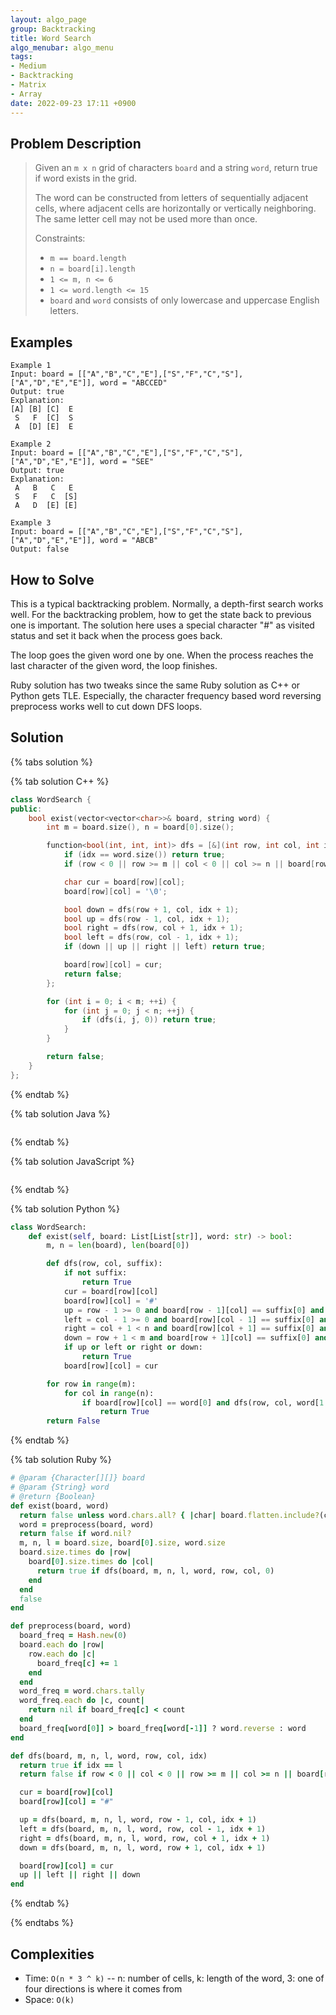 ```yaml
---
layout: algo_page
group: Backtracking
title: Word Search
algo_menubar: algo_menu
tags:
- Medium
- Backtracking
- Matrix
- Array
date: 2022-09-23 17:11 +0900
---
```


## Problem Description
> Given an `m x n` grid of characters `board` and a string `word`, return true if word exists in the grid.
>
> The word can be constructed from letters of sequentially adjacent cells, where adjacent cells are
> horizontally or vertically neighboring. The same letter cell may not be used more than once.
>
> Constraints:
> - `m == board.length`
> - `n = board[i].length`
> - `1 <= m, n <= 6`
> - `1 <= word.length <= 15`
> - `board` and `word` consists of only lowercase and uppercase English letters.


## Examples
```
Example 1
Input: board = [["A","B","C","E"],["S","F","C","S"],["A","D","E","E"]], word = "ABCCED"
Output: true
Explanation:
[A] [B] [C]  E
 S   F  [C]  S
 A  [D] [E]  E
```

```
Example 2
Input: board = [["A","B","C","E"],["S","F","C","S"],["A","D","E","E"]], word = "SEE"
Output: true
Explanation:
 A   B   C   E
 S   F   C  [S]
 A   D  [E] [E]
```

```
Example 3
Input: board = [["A","B","C","E"],["S","F","C","S"],["A","D","E","E"]], word = "ABCB"
Output: false
```

## How to Solve
This is a typical backtracking problem. Normally, a depth-first search works well.
For the backtracking problem, how to get the state back to previous one is important.
The solution here uses a special character "#" as visited status and set it back when the process goes back.

The loop goes the given word one by one. When the process reaches the last character of the given word, the loop finishes.

Ruby solution has two tweaks since the same Ruby solution as C++ or Python gets TLE.
Especially, the character frequency based word reversing preprocess works well to cut down DFS loops.

## Solution

{% tabs solution %}

{% tab solution C++ %}
```cpp
class WordSearch {
public:
    bool exist(vector<vector<char>>& board, string word) {
        int m = board.size(), n = board[0].size();

        function<bool(int, int, int)> dfs = [&](int row, int col, int idx) {
            if (idx == word.size()) return true;
            if (row < 0 || row >= m || col < 0 || col >= n || board[row][col] != word[idx]) return false;

            char cur = board[row][col];
            board[row][col] = '\0';

            bool down = dfs(row + 1, col, idx + 1);
            bool up = dfs(row - 1, col, idx + 1);
            bool right = dfs(row, col + 1, idx + 1);
            bool left = dfs(row, col - 1, idx + 1);
            if (down || up || right || left) return true;

            board[row][col] = cur;
            return false;
        };

        for (int i = 0; i < m; ++i) {
            for (int j = 0; j < n; ++j) {
                if (dfs(i, j, 0)) return true;
            }
        }

        return false;
    }
};
```
{% endtab %}

{% tab solution Java %}
```java

```
{% endtab %}

{% tab solution JavaScript %}
```js

```
{% endtab %}

{% tab solution Python %}
```python
class WordSearch:
    def exist(self, board: List[List[str]], word: str) -> bool:
        m, n = len(board), len(board[0])

        def dfs(row, col, suffix):
            if not suffix:
                return True
            cur = board[row][col]
            board[row][col] = '#'
            up = row - 1 >= 0 and board[row - 1][col] == suffix[0] and dfs(row - 1, col, suffix[1:])
            left = col - 1 >= 0 and board[row][col - 1] == suffix[0] and dfs(row, col - 1, suffix[1:])
            right = col + 1 < n and board[row][col + 1] == suffix[0] and dfs(row, col + 1, suffix[1:])
            down = row + 1 < m and board[row + 1][col] == suffix[0] and dfs(row + 1, col, suffix[1:])
            if up or left or right or down:
                return True
            board[row][col] = cur

        for row in range(m):
            for col in range(n):
                if board[row][col] == word[0] and dfs(row, col, word[1:]):
                    return True
        return False
```
{% endtab %}

{% tab solution Ruby %}
```ruby
# @param {Character[][]} board
# @param {String} word
# @return {Boolean}
def exist(board, word)
  return false unless word.chars.all? { |char| board.flatten.include?(char) }
  word = preprocess(board, word)
  return false if word.nil?
  m, n, l = board.size, board[0].size, word.size
  board.size.times do |row|
    board[0].size.times do |col|
      return true if dfs(board, m, n, l, word, row, col, 0)
    end
  end
  false
end

def preprocess(board, word)
  board_freq = Hash.new(0)
  board.each do |row|
    row.each do |c|
      board_freq[c] += 1
    end
  end
  word_freq = word.chars.tally
  word_freq.each do |c, count|
    return nil if board_freq[c] < count
  end
  board_freq[word[0]] > board_freq[word[-1]] ? word.reverse : word
end

def dfs(board, m, n, l, word, row, col, idx)
  return true if idx == l
  return false if row < 0 || col < 0 || row >= m || col >= n || board[row][col] != word[idx]

  cur = board[row][col]
  board[row][col] = "#"

  up = dfs(board, m, n, l, word, row - 1, col, idx + 1)
  left = dfs(board, m, n, l, word, row, col - 1, idx + 1)
  right = dfs(board, m, n, l, word, row, col + 1, idx + 1)
  down = dfs(board, m, n, l, word, row + 1, col, idx + 1)

  board[row][col] = cur
  up || left || right || down
end
```
{% endtab %}

{% endtabs %}


## Complexities
- Time: `O(n * 3 ^ k)` -- n: number of cells, k: length of the word, 3: one of four directions is where it comes from
- Space: `O(k)`
